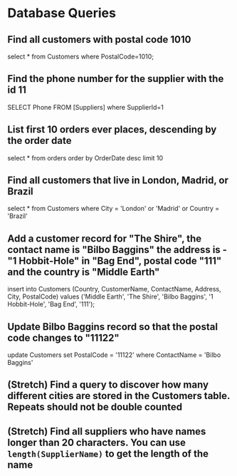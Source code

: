 # Database Queries

## Find all customers with postal code 1010

select * from Customers
where PostalCode=1010;

## Find the phone number for the supplier with the id 11

SELECT Phone FROM [Suppliers]
where SupplierId=1

## List first 10 orders ever places, descending by the order date

select * from orders
order by OrderDate desc
limit 10

## Find all customers that live in London, Madrid, or Brazil

select * from Customers
where City = 'London' or 'Madrid' or Country = 'Brazil'

## Add a customer record for "The Shire", the contact name is "Bilbo Baggins" the address is -"1 Hobbit-Hole" in "Bag End", postal code "111" and the country is "Middle Earth"

insert into Customers (Country, CustomerName, ContactName, Address, City, PostalCode)
  values ('Middle Earth', 'The Shire', 'Bilbo Baggins', '1 Hobbit-Hole', 'Bag End', '111');

## Update Bilbo Baggins record so that the postal code changes to "11122"

update Customers
set PostalCode = '11122'
where ContactName = 'Bilbo Baggins'

## (Stretch) Find a query to discover how many different cities are stored in the Customers table. Repeats should not be double counted

## (Stretch) Find all suppliers who have names longer than 20 characters. You can use `length(SupplierName)` to get the length of the name
